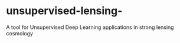 # unsupervised-lensing-
A tool for Unsupervised Deep Learning applications in strong lensing cosmology
